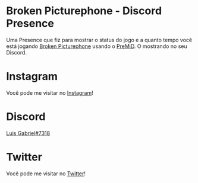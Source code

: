 # Broken Picturephone - Discord Presence

Uma Presence que fiz para mostrar o status do jogo e a quanto tempo você está jogando <a href="https://www.brokenpicturephone.com" target="_blank">Broken Picturephone</a> usando o <a href="https://github.com/PreMiD/">PreMiD</a>. O mostrando no seu Discord.


# Instagram

Você pode me visitar no <a href="https://instagram.com/luisgabriel539" target="_blank">Instagram</a>!

# Discord

<a href="https://discord.com/" target="_blank">Luis Gabriel#7318</a>

# Twitter

Você pode me visitar no <a href="https://twitter.com/nothingbackBR" target="_blank">Twitter</a>!
